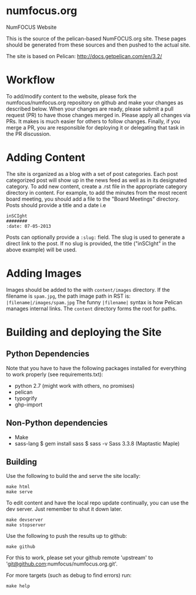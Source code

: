 numfocus.org
============

NumFOCUS Website

This is the source of the pelican-based NumFOCUS.org site.  These pages should
be generated from these sources and then pushed to the actual site.

The site is based on Pelican:  http://docs.getpelican.com/en/3.2/


Workflow
========
To add/modify content to the website, please fork the numfocus/numfocus.org
repository on github and make your changes as described below.  When your
changes are ready, please submit a pull request (PR) to have those changes
merged in.  Please apply all changes via PRs.  It makes is much easier for
others to follow changes.  Finally, if you merge a PR, you are responsible for
deploying it or delegating that task in the PR discussion.


Adding Content
==============
The site is organized as a blog with a set of post categories.  Each post
categorized post will show up in the news feed as well as in its designated
category.  To add new content, create a .rst file in the appropriate category
directory in content.  For example, to add the minutes from the most recent
board meeting, you should add a file to the "Board Meetings" directory.  Posts
should provide a title and a date i.e

    inSCIght
    ########
    :date: 07-05-2013

Posts can optionally provide a `:slug:` field.  The slug is used to generate a
direct link to the post.  If no slug is provided, the title ("inSCIght" in the
above example) will be used.


Adding Images
=============

Images should be added to the with `content/images` directory.  If the filename is
`spam.jpg`, the path image path in RST is: `|filename|/images/spam.jpg`  The funny
`|filename|` syntax is how Pelican manages internal links.  The `content` directory
forms the root for paths.


Building and deploying the Site
===============================

Python Dependencies
-------------------
Note that you have to have the following packages installed for everything to
work properly (see requirements.txt):

* python 2.7 (might work with others, no promises)
* pelican
* typogrify
* ghp-import

Non-Python dependencies
-----------------------
* Make
* sass-lang
    $ gem install sass
    $ sass -v
    Sass 3.3.8 (Maptastic Maple)     

Building
--------

Use the following to build the and serve the site locally:

    make html 
    make serve

To edit content and have the local repo update continually, you can use the dev server. Just remember to shut it down later.

    make devserver
    make stopserver

Use the following to push the results up to github:

    make github

For this to work, please set your github remote 'upstream' to 
'git@github.com:numfocus/numfocus.org.git'.

For more targets (such as debug to find errors) run:

    make help

